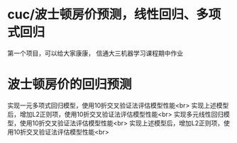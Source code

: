 # cuc/波士顿房价预测，线性回归、多项式回归
第一个项目，可以给大家康康，
信通大三机器学习课程期中作业

# 波士顿房价的回归预测
实现一元多项式回归模型，使用10折交叉验证法评估模型性能\<br>
实现上述模型后，增加L2正则项，使用10折交叉验证法评估模型性能\<br>
实现多元线性回归模型，使用10折交叉验证法评估模型性能\<br>
实现上述模型后，增加L2正则项，使用10折交叉验证法评估模型性能\<br>

